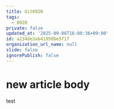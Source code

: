 ```yaml
---
title: Git0920
tags:
  - 0920
private: false
updated_at: '2025-09-08T16:00:36+09:00'
id: a234de3ab41950be5f1f
organization_url_name: null
slide: false
ignorePublish: false
---
```

# new article body
test
